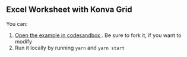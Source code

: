 ## Excel Worksheet with Konva Grid

You can:

1. [Open the example in codesandbox ](https://codesandbox.io/s/github/rmdort/konva-grid/tree/master/examples/excel-worksheet) . Be sure to fork it, if you want to modify
2. Run it locally by running `yarn` and `yarn start`